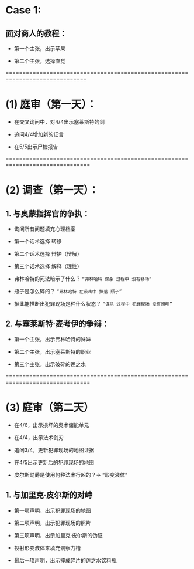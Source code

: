 # Case 1:
## 面对商人的教程：

* 第一个主张，出示苹果

* 第二个主张，选择直觉


==============================================================================
# (1) 庭审（第一天）：

* 在交叉询问中，对4/4出示塞莱斯特的剑

* 追问4/4增加新的证言

* 在5/5出示尸检报告


===============================================================================
# (2) 调查（第一天）：

## 1. 与奥蒙指挥官的争执：

* 询问所有问题填充心理档案

* 第一个话术选择 转移

* 第二个话术选择 辩护（辩解）

* 第三个话术选择 解释（理性）

* 弗林哈特的死法暗示了什么？
`“弗林哈特 谋杀 过程中 没有移动”`

* 瓶子是怎么碎的？
`“弗林哈特 在袭击中 掉落 瓶子”`

* 据此能推断出犯罪现场是种什么状态？ 
`“谋杀 过程中 犯罪现场 没有照明”`

## 2. 与塞莱斯特·麦考伊的争辩：

* 第一个主张，出示弗林哈特的妹妹

* 第二个主张，出示塞莱斯特的职业

* 第三个主张，出示破碎的莲之水


===============================================================================
# (3) 庭审（第二天）

* 在4/6，出示损坏的奥术储能单元

* 在4/4，出示法术剑刃

* 追问3/4，更新犯罪现场的地图证据

* 在4/5出示更新后的犯罪现场的地图

* 皮尔斯勋爵是使用何种法术行凶的？=> “形变液体”

## 1. 与加里克·皮尔斯的对峙

* 第一项声明，出示犯罪现场的地图

* 第二项声明，出示犯罪现场的照片

* 第三项声明，出示加里克·皮尔斯的伪证

* 投射形变液体来填充洞察力槽

* 最后一项声明，出示摔成碎片的莲之水饮料瓶

